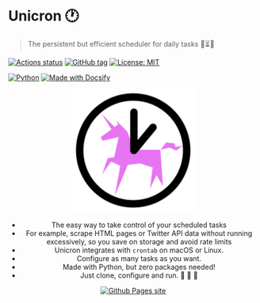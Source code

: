 # Unicron :clock1:
> The persistent but efficient scheduler for daily tasks :repeat_one::hourglass_flowing_sand::unicorn:

[![Actions status](https://github.com/MichaelCurrin/unicron/workflows/Python%20application/badge.svg)](https://github.com/MichaelCurrin/unicron/actions)
[![GitHub tag](https://img.shields.io/github/tag/MichaelCurrin/unicron.svg)](https://GitHub.com/MichaelCurrin/unicron/tags/)
[![License: MIT](https://img.shields.io/badge/License-MIT-blue.svg)](https://github.com/MichaelCurrin/unicron/#license)

[![Python](https://img.shields.io/badge/python->=3.6-blue.svg?logo=python&logoColor=white)](https://python.org/)
[![Made with Docsify](https://img.shields.io/badge/docs-docsify.js-blue.svg)](https://docsify.js.org/)


<div align="center">

<a href="https://michaelcurrin.github.io/unicron/">
    <img width="250" src="docs/_media/logo.svg" alt="Unicron logo">
</a>

- The easy way to take control of your scheduled tasks
- For example, scrape HTML pages or Twitter API data without running excessively, so you save on storage and avoid rate limits
- Unicron integrates with `crontab` on macOS or Linux.
- Configure as many tasks as you want.
- Made with Python, but zero packages needed!
- Just clone, configure and run. :snake: :tada: :unicorn:

<a href="https://michaelcurrin.github.io/unicron/">
    <img src="https://img.shields.io/badge/docs-Show_me_how-f967f9?style=for-the-badge" alt="Github Pages site"/>
</a>

</div>
